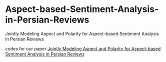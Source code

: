# Aspect-based-Sentiment-Analysis-in-Persian-Reviews
Jointly Modeling Aspect and Polarity for Aspect-based Sentiment Analysis in Persian Reviews

codes for our paper [Jointly Modeling Aspect and Polarity for Aspect-based Sentiment Analysis in Persian Reviews](https://arxiv.org/abs/2109.07680)
